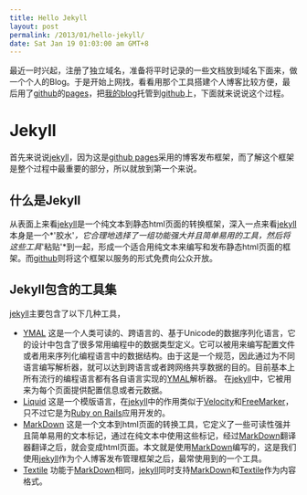 ```yaml
---
title: Hello Jekyll
layout: post
permalink: /2013/01/hello-jekyll/
date: Sat Jan 19 01:03:00 am GMT+8
---
```

最近一时兴起，注册了独立域名，准备将平时记录的一些文档放到域名下面来，做一个个人的Blog。于是开始上网找，看看用那个工具搭建个人博客比较方便，最后用了[github][]的[pages][]，把[我的blog](http://tianxiao.in)托管到[github][]上，下面就来说说这个过程。

[github]: https://github.com/
[pages]: http://pages.github.com/

Jekyll
==============
首先来说说[jekyll][]，因为这是[github pages][]采用的博客发布框架，而了解这个框架是整个过程中最重要的部分，所以就放到第一个来说。

什么是Jekyll
--------------
从表面上来看[jekyll][]是一个纯文本到静态html页面的转换框架，深入一点来看[jekyll][]本身是一个*'胶水'*，它合理地选择了一组功能强大并且简单易用的工具，然后将这些工具*'粘贴'*到一起，形成一个适合用纯文本来编写和发布静态html页面的框架。而[github]则将这个框架以服务的形式免费向公众开放。

Jekyll包含的工具集
-------------
[jekyll]主要包含了以下几种工具，

+   [YMAL][]
	这是一个人类可读的、跨语言的、基于Unicode的数据序列化语言，它的设计中包含了很多常用编程中的数据类型定义。它可以被用来编写配置文件或者用来序列化编程语言中的数据结构。由于这是一个规范，因此通过为不同语言编写解析器，就可以达到跨语言或者跨网络共享数据的目的。目前基本上所有流行的编程语言都有各自语言实现的[YMAL][]解析器。
	在[jekyll]中，它被用来为每个页面提供配置信息或者元数据。
+   [Liquid][]
	这是一个模版语言，在[jekyll][]中的作用类似于[Velocity][]和[FreeMarker][]，只不过它是为[Ruby on Rails][]应用开发的。
+   [MarkDown][]
	这是一个文本到html页面的转换工具，它定义了一些可读性强并且简单易用的文本标记，通过在纯文本中使用这些标记，经过[MarkDown][]翻译器翻译之后，就会变成html页面。本文就是使用[MarkDown]编写的，这是我们使用[jekyll][]作为个人博客发布管理框架之后，最常使用到的一个工具。
+   [Textile][]
	功能于[MarkDown][]相同，[jekyll][]同时支持[MarkDown]和[Textile]作为内容格式。

[jekyll]: https://github.com/mojombo/jekyll
[github pages]: http://pages.github.com/
[YMAL]: http://yaml.org/
[Velocity]: http://velocity.apache.org/
[FreeMarker]: http://freemarker.sourceforge.net/
[Liquid]: http://liquidmarkup.org/
[Ruby on Rails]: http://rubyonrails.org/ 
[MarkDown]: http://daringfireball.net/projects/markdown/
[Textile]: http://textile.thresholdstate.com/
